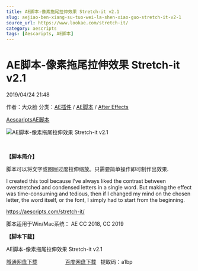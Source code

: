 ```yaml
---
title: AE脚本-像素拖尾拉伸效果 Stretch-it v2.1
slug: aejiao-ben-xiang-su-tuo-wei-la-shen-xiao-guo-stretch-it-v2-1
source_url: https://www.lookae.com/stretch-it/
category: aescripts
tags: [Aescaripts, AE脚本]
---
```

# AE脚本-像素拖尾拉伸效果 Stretch-it v2.1

2019/04/24 21:48

作者：大众脸
分类：[AE插件](https://www.lookae.com/after-effects/aechajian/) / [AE脚本](https://www.lookae.com/after-effects/aescripts/) / [After Effects](https://www.lookae.com/after-effects/)

[Aescaripts](https://www.lookae.com/tag/aescaripts/)[AE脚本](https://www.lookae.com/tag/ae%e8%84%9a%e6%9c%ac/)

![AE脚本-像素拖尾拉伸效果 Stretch-it v2.1](https://www.lookae.com/wp-content/uploads/2019/04/Stretch-it-2.jpg "AE脚本-像素拖尾拉伸效果 Stretch-it v2.1-LookAE.com")

﻿

**【脚本简介】**

脚本可以将文字或图层过度拉伸缩放。只需要简单操作即可制作出效果.

I created this tool because I’ve always liked the contrast between overstretched and condensed letters in a single word. But making the effect was time-consuming and tedious, then if I changed my mind on the chosen letter, the word itself, or the font, I simply had to start from the beginning.

https://aescripts.com/stretch-it/

脚本适用于Win/Mac系统： AE CC 2018, CC 2019

**【脚本下载】**

AE脚本-像素拖尾拉伸效果 Stretch-it v2.1

[城通网盘下载](https://lookae.ctfile.com/fs/680462-368193305)                   [百度网盘下载](https://pan.baidu.com/s/1wRUtzUpcAsSdANJ6T3ukGw)   提取码：a1bp
